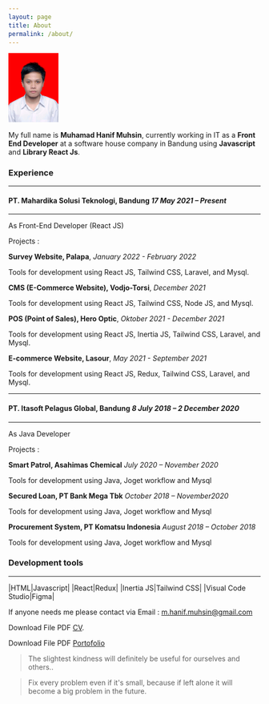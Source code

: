 ```yaml
---
layout: page
title: About
permalink: /about/
---
```


<img src="/assets/images/photo.jpg" alt="photo" width="100"/>

My full name is **Muhamad Hanif Muhsin**, currently working in IT as a **Front End Developer** at a software house company in Bandung using **Javascript** and **Library React Js**.

### Experience
---
#### **PT. Mahardika Solusi Teknologi, Bandung** *17 May 2021 – Present*
---

As Front-End Developer (React JS)

Projects :

**Survey Website, Palapa**, *January 2022 - February 2022*

Tools for development using React JS, Tailwind CSS, Laravel, and Mysql.

**CMS (E-Commerce Website), Vodjo-Torsi**, *December 2021*

Tools for development using React JS, Tailwind CSS, Node JS, and Mysql.

**POS (Point of Sales), Hero Optic**, *Oktober 2021 - December 2021*

Tools for development using React JS, Inertia JS, Tailwind CSS, Laravel, and Mysql.

**E-commerce Website, Lasour**,  *May 2021 - September 2021*

Tools for development using React JS, Redux, Tailwind CSS, Laravel, and Mysql.

---
#### **PT. Itasoft Pelagus Global, Bandung** *8 July 2018 – 2 December 2020*
---

As Java Developer

Projects :

**Smart Patrol, Asahimas Chemical** *July 2020 – November 2020*

Tools for development using Java, Joget workflow and Mysql

**Secured Loan, PT Bank Mega Tbk** *October 2018 – November2020*

Tools for development using Java, Joget workflow and Mysql

**Procurement System, PT Komatsu Indonesia** *August 2018 – October 2018*

Tools for development using Java, Joget workflow and Mysql

### Development tools
----------------------

|HTML|Javascript|
|React|Redux|
|Inertia JS|Tailwind CSS|
|Visual Code Studio|Figma|


If anyone needs me please contact via Email : <m.hanif.muhsin@gmail.com>

Download File PDF [CV](https://drive.google.com/file/d/1NUn2SqKS-q9ASfdlxKeXNX5WoTNzhZxM/view?usp=sharing).

Download File PDF [Portofolio](https://drive.google.com/file/d/1NUn2SqKS-q9ASfdlxKeXNX5WoTNzhZxM/view?usp=sharing)

>The slightest kindness will definitely be useful for ourselves and others..

>Fix every problem even if it's small, because if left alone it will become a big problem in the future.

